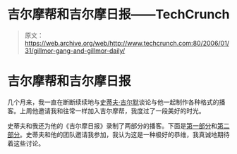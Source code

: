 # 吉尔摩帮和吉尔摩日报——TechCrunch

> 原文：<https://web.archive.org/web/http://www.techcrunch.com:80/2006/01/31/gillmor-gang-and-gillmor-daily/>

# 吉尔摩帮和吉尔摩日报

 [](https://web.archive.org/web/20220819234518/http://gillmorgang.podshow.com/) 几个月来，我一直在断断续续地与[史蒂夫·吉尔默](https://web.archive.org/web/20220819234518/http://blogs.zdnet.com/Gillmor/)谈论与他一起制作各种格式的播客。上周他邀请我和往常一样加入吉尔摩帮，我度过了一段美好的时光。

史蒂夫和我还为他的《吉尔摩日报》录制了两部分的播客。下面是[第一部分](https://web.archive.org/web/20220819234518/http://gillmordaily.podshow.com/?p=27)和[第二部分](https://web.archive.org/web/20220819234518/http://gillmordaily.podshow.com/?p=28)。史蒂夫和他的团队邀请我参加，我认为这是一种极好的恭维，我真诚地期待着这些讨论。